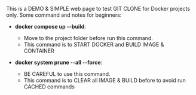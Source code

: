 This is a DEMO & SIMPLE web page to test GIT CLONE for Docker projects only.
Some command and notes for beginners:
- **docker compose up --build**:
   +  Move to the project folder before run this command.
   +  This command is to START DOCKER and BUILD IMAGE & CONTAINER
     
- **docker system prune --all --force**:
  +  BE CAREFUL to use this command.
  +  This command is to CLEAR all IMAGE & BUILD before to avoid run CACHED commands
